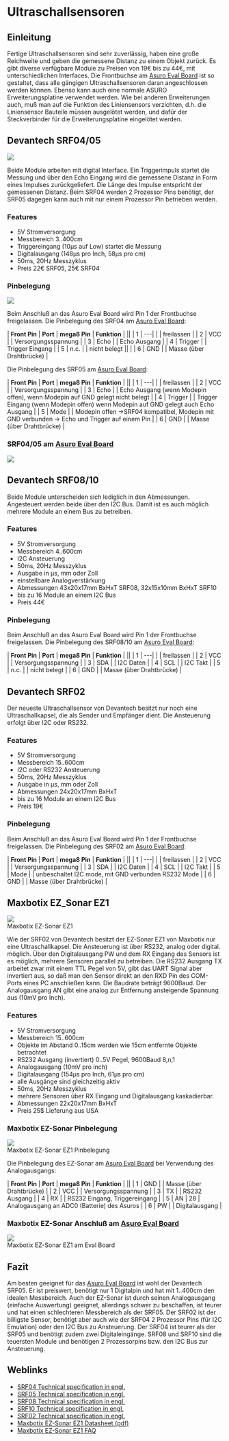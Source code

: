 # Ultraschallsensoren

## Einleitung

Fertige Ultraschallsensoren sind sehr zuverlässig, haben eine große Reichweite und geben die gemessene Distanz zu einem Objekt zurück. Es gibt diverse verfügbare Module zu Preisen von 19€ bis zu 44€, mit unterschiedlichen Interfaces. Die Frontbuchse am [Asuro Eval Board][1] ist so gestaltet, dass alle gängigen Ultraschallsensoren daran angeschlossen werden können. Ebenso kann auch eine normale ASURO Erweiterungsplatine verwendet werden. Wie bei anderen Erweiterungen auch, muß man auf die Funktion des Liniensensors verzichten, d.h. die Liniensensor Bauteile müssen ausgelötet werden, und dafür der Steckverbinder für die Erweiterungsplatine eingelötet werden. 



## Devantech SRF04/05

![][2]

Beide Module arbeiten mit digital Interface. Ein Triggerimpuls startet die Messung und über den Echo Eingang wird die gemessene Distanz in Form eines Impulses zurückgeliefert. Die Länge des Impulse entspricht der gemessenen Distanz. Beim SRF04 werden 2 Prozessor Pins benötigt, der SRF05 dagegen kann auch mit nur einem Prozessor Pin betrieben werden. 



### Features

*   5V Stromversorgung 
*   Messbereich 3..400cm 
*   Triggereingang (10µs auf Low) startet die Messung 
*   Digitalausgang (148µs pro Inch, 58µs pro cm) 
*   50ms, 20Hz Messzyklus 
*   Preis 22€ SRF05, 25€ SRF04 



### Pinbelegung

![][3]

Beim Anschluß an das Asuro Eval Board wird Pin 1 der Frontbuchse freigelassen. Die Pinbelegung des SRF04 am [Asuro Eval Board][1]: 



| **Front Pin** | **Port** | **mega8 Pin** | **Funktion**             |
||
| 1             | \---|    |               | freilassen               |
| 2             | VCC      |               | Versorgungsspannung      |
| 3             | Echo     |               | Echo Ausgang             |
| 4             | Trigger  |               | Trigger Eingang          |
| 5             | n.c.     |               | nicht belegt ||          |
| 6             | GND      |               | Masse (über Drahtbrücke) |

Die Pinbelegung des SRF05 am [Asuro Eval Board][1]: 



| **Front Pin** | **Port** | **mega8 Pin** | **Funktion**                                                                                  |
||
| 1             | \---|    |               | freilassen                                                                                    |
| 2             | VCC      |               | Versorgungsspannung                                                                           |
| 3             | Echo     |               | Echo Ausgang (wenn Modepin offen), wenn Modepin auf GND gelegt nicht belegt                   |
| 4             | Trigger  |               | Trigger Eingang (wenn Modepin offen) wenn Modepin auf GND gelegt auch Echo Ausgang            |
| 5             | Mode     |               | Modepin offen ->SRF04 kompatibel, Modepin mit GND verbunden -> Echo und Trigger auf einem Pin |
| 6             | GND      |               | Masse (über Drahtbrücke)                                                                      |



### SRF04/05 am [Asuro Eval Board][1]

![][4]



## Devantech SRF08/10

Beide Module unterscheiden sich lediglich in den Abmessungen. Angesteuert werden beide über den I2C Bus. Damit ist es auch möglich mehrere Module an einem Bus zu betreiben. 



### Features 

*   5V Stromversorgung 
*   Messbereich 4..600cm 
*   I2C Ansteuerung 
*   50ms, 20Hz Messzyklus 
*   Ausgabe in µs, mm oder Zoll 
*   einstellbare Analogverstärkung 
*   Abmessungen 43x20x17mm BxHxT SRF08, 32x15x10mm BxHxT SRF10 
*   bis zu 16 Module an einem I2C Bus 
*   Preis 44€ 



### Pinbelegung

Beim Anschluß an das Asuro Eval Board wird Pin 1 der Frontbuchse freigelassen. Die Pinbelegung des SRF08/10 am [Asuro Eval Board][1]: 



| **Front Pin** | **Port** | **mega8 Pin** | **Funktion**             |
||
| 1             | \---|    |               | freilassen               |
| 2             | VCC      |               | Versorgungsspannung      |
| 3             | SDA      |               | I2C Daten                |
| 4             | SCL      |               | I2C Takt                 |
| 5             | n.c.     |               | nicht belegt             |
| 6             | GND      |               | Masse (über Drahtbrücke) |



## Devantech SRF02

Der neueste Ultraschallsensor von Devantech besitzt nur noch eine Ultraschallkapsel, die als Sender und Empfänger dient. Die Ansteuerung erfolgt über I2C oder RS232. 



### Features 

*   5V Stromversorgung 
*   Messbereich 15..600cm 
*   I2C oder RS232 Ansteuerung 
*   50ms, 20Hz Messzyklus 
*   Ausgabe in µs, mm oder Zoll 
*   Abmessungen 24x20x17mm BxHxT 
*   bis zu 16 Module an einem I2C Bus 
*   Preis 19€ 



### Pinbelegung

Beim Anschluß an das Asuro Eval Board wird Pin 1 der Frontbuchse freigelassen. Die Pinbelegung des SRF02 am [Asuro Eval Board][1]: 



| **Front Pin** | **Port** | **mega8 Pin** | **Funktion**                                        |
||
| 1             | \---|    |               | freilassen                                          |
| 2             | VCC      |               | Versorgungsspannung                                 |
| 3             | SDA      |               | I2C Daten                                           |
| 4             | SCL      |               | I2C Takt                                            |
| 5             | Mode     |               | unbeschaltet I2C mode, mit GND verbunden RS232 Mode |
| 6             | GND      |               | Masse (über Drahtbrücke)                            |



## Maxbotix EZ_Sonar EZ1

![][5]  
Maxbotix EZ-Sonar EZ1

Wie der SRF02 von Devantech besitzt der EZ-Sonar EZ1 von Maxbotix nur eine Ultraschallkapsel. Die Ansteuerung ist über RS232, analog oder digital. möglich. Über den Digitalausgang PW und dem RX Eingang des Sensors ist es möglich, mehrere Sensoren parallel zu betreiben. Die RS232 Ausgang TX arbeitet zwar mit einem TTL Pegel von 5V, gibt das UART Signal aber invertiert aus, so daß man den Sensor direkt an den RXD Pin des COM-Ports eines PC anschließen kann. Die Baudrate beträgt 9600Baud. Der Analogausgang AN gibt eine analog zur Entfernung ansteigende Spannung aus (10mV pro Inch). 



### Features

*   5V Stromversorgung 
*   Messbereich 15..600cm 
*   Objekte im Abstand 0..15cm werden wie 15cm entfernte Objekte betrachtet 
*   RS232 Ausgang (invertiert) 0..5V Pegel, 9600Baud 8,n,1 
*   Analogausgang (10mV pro inch) 
*   Digitalausgang (154µs pro Inch, 61µs pro cm) 
*   alle Ausgänge sind gleichzeitig aktiv 
*   50ms, 20Hz Messzyklus 
*   mehrere Sensoren über RX Eingang und Digitalausgang kaskadierbar. 
*   Abmessungen 22x20x17mm BxHxT 
*   Preis 25$ Lieferung aus USA 



### Maxbotix EZ-Sonar Pinbelegung

![][6]  
Maxbotix EZ-Sonar EZ1 Pinbelegung

Die Pinbelegung des EZ-Sonar am [Asuro Eval Board][1] bei Verwendung des Analogausgangs: 



| **Front Pin** | **Port** | **mega8 Pin** | **Funktion**                                |
||
| 1             | GND      |               | Masse (über Drahtbrücke)                    |
| 2             | VCC      |               | Versorgungsspannung                         |
| 3             | TX       |               | RS232 Ausgang                               |
| 4             | RX       |               | RS232 Eingang, Triggereingang               |
| 5             | AN       | 28            | Analogausgang an ADC0 (Batterie) des Asuros |
| 6             | PW       |               | Digitalausgang                              |



### Maxbotix EZ-Sonar Anschluß am [Asuro Eval Board][1]

![][7]  
Maxbotix EZ-Sonar EZ1 am Eval Board



## Fazit

Am besten geeignet für das [Asuro Eval Board][1] ist wohl der Devantech SRF05. Er ist preiswert, benötigt nur 1 Digitalpin und hat mit 1..400cm den idealen Messbereich. Auch der EZ-Sonar ist durch seinen Analogausgang (einfache Auswertung) geeignet, allerdings schwer zu beschaffen, ist teurer und hat einen schlechteren Messbereich als der SRF05. Der SRF02 ist der billigste Sensor, benötigt aber auch wie der SRF04 2 Prozessor Pins (für I2C Emulation) oder den I2C Bus zu Ansteuerung. Der SRF04 ist teurer als der SRF05 und benötigt zudem zwei Digitaleingänge. SRF08 und SRF10 sind die teuersten Module und benötigen 2 Prozessorpins bzw. den I2C Bus zur Ansteuerung. 



## Weblinks

*   [SRF04 Technical specification in engl.][8] 
*   [SRF05 Technical specification in engl.][9] 
*   [SRF08 Technical specification in engl.][10] 
*   [SRF10 Technical specification in engl.][11] 
*   [SRF02 Technical specification in engl.][12] 
*   [Maxbotix EZ-Sonar EZ1 Datasheet (pdf)][13] 
*   [Maxbotix EZ-Sonar EZ1 FAQ][14]

 [1]: http://www.asurowiki.de/pmwiki/pmwiki.php/Main/AsuroEvalBoard
 [2]: http://www.asurowiki.de/pmwiki/uploads/Main/srf04.jpg
 [3]: http://www.asurowiki.de/pmwiki/uploads/Main/srf04_pinout.jpg
 [4]: http://www.asurowiki.de/pmwiki/uploads/Main/srf04_eval.jpg
 [5]: http://www.asurowiki.de/pmwiki/uploads/Main/ezsonar.jpg
 [6]: http://www.asurowiki.de/pmwiki/uploads/Main/ezsonar_pinout.jpg
 [7]: http://www.asurowiki.de/pmwiki/uploads/Main/ezsonar_eval.jpg
 [8]: http://www.robot-electronics.co.uk/htm/srf04tech.htm
 [9]: http://www.robot-electronics.co.uk/htm/srf05tech.htm
 [10]: http://www.robot-electronics.co.uk/htm/srf08tech.shtml
 [11]: http://www.robot-electronics.co.uk/htm/srf10tech.htm
 [12]: http://www.robot-electronics.co.uk/htm/srf02tech.htm
 [13]: http://www.maxbotix.com/uploads/MaxSonar-EZ1-Datasheet.pdf
 [14]: http://www.maxbotix.com/MaxSonar-EZ1__FAQ.html